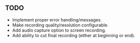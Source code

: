 ## TODO

- Implement proper error handling/messages.
- Make recording quality/resolution configurable.
- Add audio capture option to screen recording.
- Add ability to cut final recording (either at beginning or end).
